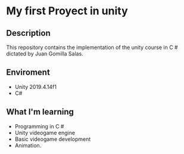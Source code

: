 # My first Proyect in unity

## Description

This repository contains the implementation of the unity course in C # dictated by Juan Gomilla Salas.

## Enviroment

- Unity 2019.4.14f1
- C#

## What I'm learning

- Programming in C #
- Unity videogame engine
- Basic videogame development
- Animation.

